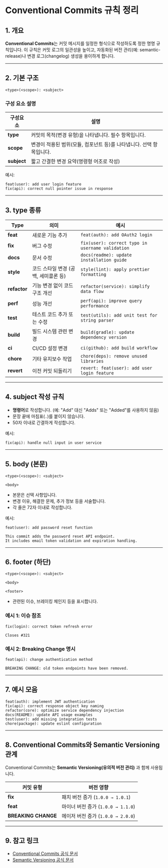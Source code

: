 # Conventional Commits 규칙 정리

## 1. 개요

**Conventional Commits**는 커밋 메시지를 일정한 형식으로 작성하도록 정한 명명 규칙입니다. 이 규칙은 커밋 로그의 일관성을 높이고, 자동화된 버전 관리(예: semantic-release)나 변경 로그(changelog) 생성을 용이하게 합니다.

---

## 2. 기본 구조

```
<type>(<scope>): <subject>
```

### 구성 요소 설명

| 구성요소        | 설명                                       |
| ----------- | ---------------------------------------- |
| **type**    | 커밋의 목적(변경 유형)을 나타냅니다. 필수 항목입니다.          |
| **scope**   | 변경이 적용된 범위(모듈, 컴포넌트 등)를 나타냅니다. 선택 항목입니다. |
| **subject** | 짧고 간결한 변경 요약(명령형 어조로 작성)                 |

예시:

```
feat(user): add user login feature
fix(api): correct null pointer issue in response
```

---

## 3. type 종류

| Type         | 의미                     | 예시                                               |
| ------------ | ---------------------- | ------------------------------------------------ |
| **feat**     | 새로운 기능 추가              | `feat(auth): add OAuth2 login`                   |
| **fix**      | 버그 수정                  | `fix(user): correct typo in username validation` |
| **docs**     | 문서 수정                  | `docs(readme): update installation guide`        |
| **style**    | 코드 스타일 변경 (공백, 세미콜론 등) | `style(lint): apply prettier formatting`         |
| **refactor** | 기능 변경 없이 코드 구조 개선      | `refactor(service): simplify data flow`          |
| **perf**     | 성능 개선                  | `perf(api): improve query performance`           |
| **test**     | 테스트 코드 추가 또는 수정        | `test(utils): add unit test for string parser`   |
| **build**    | 빌드 시스템 관련 변경           | `build(gradle): update dependency version`       |
| **ci**       | CI/CD 설정 변경            | `ci(github): add build workflow`                 |
| **chore**    | 기타 유지보수 작업             | `chore(deps): remove unused libraries`           |
| **revert**   | 이전 커밋 되돌리기             | `revert: feat(user): add user login feature`     |

---

## 4. subject 작성 규칙

* **명령어**로 작성합니다. (예: "Add" 대신 "Adds" 또는 "Added"를 사용하지 않음)
* 문장 끝에 마침표(`.`)를 붙이지 않습니다.
* 50자 이내로 간결하게 작성합니다.

예시:

```
fix(api): handle null input in user service
```

---

## 5. body (본문)

```
<type>(<scope>): <subject>

<body>
```

* 본문은 선택 사항입니다.
* 변경 이유, 해결한 문제, 추가 정보 등을 서술합니다.
* 각 줄은 72자 이내로 작성합니다.

예시:

```
feat(user): add password reset function

This commit adds the password reset API endpoint.
It includes email token validation and expiration handling.
```

---

## 6. footer (하단)

```
<type>(<scope>): <subject>

<body>

<footer>
```

* 관련된 이슈, 브레이킹 체인지 등을 표시합니다.

### 예시 1: 이슈 참조

```
fix(login): correct token refresh error

Closes #321
```

### 예시 2: Breaking Change 명시

```
feat(api): change authentication method

BREAKING CHANGE: old token endpoints have been removed.
```

---

## 7. 예시 모음

```
feat(auth): implement JWT authentication
fix(api): correct response object key naming
refactor(core): optimize service dependency injection
docs(README): update API usage examples
test(user): add missing integration tests
chore(package): update eslint configuration
```

---

## 8. Conventional Commits와 Semantic Versioning 관계

Conventional Commits는 **Semantic Versioning(유의적 버전 관리)** 과 함께 사용됩니다.

| 커밋 유형               | 버전 영향                       |
| ------------------- | --------------------------- |
| **fix**             | 패치 버전 증가 (`1.0.0 → 1.0.1`)  |
| **feat**            | 마이너 버전 증가 (`1.0.0 → 1.1.0`) |
| **BREAKING CHANGE** | 메이저 버전 증가 (`1.0.0 → 2.0.0`) |

---

## 9. 참고 링크

* [Conventional Commits 공식 문서](https://www.conventionalcommits.org/)
* [Semantic Versioning 공식 문서](https://semver.org/)
